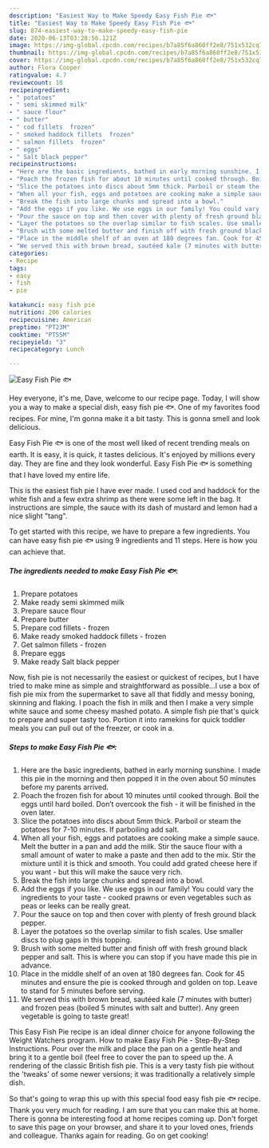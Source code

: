 ```yaml
---
description: "Easiest Way to Make Speedy Easy Fish Pie 🐟"
title: "Easiest Way to Make Speedy Easy Fish Pie 🐟"
slug: 874-easiest-way-to-make-speedy-easy-fish-pie
date: 2020-06-13T03:28:56.121Z
image: https://img-global.cpcdn.com/recipes/b7a85f6a860ff2e8/751x532cq70/easy-fish-pie-🐟-recipe-main-photo.jpg
thumbnail: https://img-global.cpcdn.com/recipes/b7a85f6a860ff2e8/751x532cq70/easy-fish-pie-🐟-recipe-main-photo.jpg
cover: https://img-global.cpcdn.com/recipes/b7a85f6a860ff2e8/751x532cq70/easy-fish-pie-🐟-recipe-main-photo.jpg
author: Flora Cooper
ratingvalue: 4.7
reviewcount: 10
recipeingredient:
- " potatoes"
- " semi skimmed milk"
- " sauce flour"
- " butter"
- " cod fillets  frozen"
- " smoked haddock fillets  frozen"
- " salmon fillets  frozen"
- " eggs"
- " Salt black pepper"
recipeinstructions:
- "Here are the basic ingredients, bathed in early morning sunshine. I made this pie in the morning and then popped it in the oven about 50 minutes before my parents arrived."
- "Poach the frozen fish for about 10 minutes until cooked through. Boil the eggs until hard boiled. Don’t overcook the fish - it will be finished in the oven later."
- "Slice the potatoes into discs about 5mm thick. Parboil or steam the potatoes for 7-10 minutes. If parboiling add salt."
- "When all your fish, eggs and potatoes are cooking make a simple sauce. Melt the butter in a pan and add the milk. Stir the sauce flour with a small amount of water to make a paste and then add to the mix. Stir the mixture until it is thick and smooth. You could add grated cheese here if you want - but this will make the sauce very rich."
- "Break the fish into large chunks and spread into a bowl."
- "Add the eggs if you like. We use eggs in our family! You could vary the ingredients to your taste - cooked prawns or even vegetables such as peas or leeks can be really great."
- "Pour the sauce on top and then cover with plenty of fresh ground black pepper."
- "Layer the potatoes so the overlap similar to fish scales. Use smaller discs to plug gaps in this topping."
- "Brush with some melted butter and finish off with fresh ground black pepper and salt. This is where you can stop if you have made this pie in advance."
- "Place in the middle shelf of an oven at 180 degrees fan. Cook for 45 minutes and ensure the pie is cooked through and golden on top. Leave to stand for 5 minutes before serving."
- "We served this with brown bread, sautéed kale (7 minutes with butter) and frozen peas (boiled 5 minutes with salt and butter). Any green vegetable is going to taste great!"
categories:
- Recipe
tags:
- easy
- fish
- pie

katakunci: easy fish pie 
nutrition: 206 calories
recipecuisine: American
preptime: "PT23M"
cooktime: "PT55M"
recipeyield: "3"
recipecategory: Lunch

---
```



![Easy Fish Pie 🐟](https://img-global.cpcdn.com/recipes/b7a85f6a860ff2e8/751x532cq70/easy-fish-pie-🐟-recipe-main-photo.jpg)

Hey everyone, it's me, Dave, welcome to our recipe page. Today, I will show you a way to make a special dish, easy fish pie 🐟. One of my favorites food recipes. For mine, I'm gonna make it a bit tasty. This is gonna smell and look delicious.

Easy Fish Pie 🐟 is one of the most well liked of recent trending meals on earth. It is easy, it is quick, it tastes delicious. It's enjoyed by millions every day. They are fine and they look wonderful. Easy Fish Pie 🐟 is something that I have loved my entire life.

This is the easiest fish pie I have ever made. I used cod and haddock for the white fish and a few extra shrimp as there were some left in the bag. It instructions are simple, the sauce with its dash of mustard and lemon had a nice slight &#34;tang&#34;.


To get started with this recipe, we have to prepare a few ingredients. You can have easy fish pie 🐟 using 9 ingredients and 11 steps. Here is how you can achieve that.

<!--inarticleads1-->

##### The ingredients needed to make Easy Fish Pie 🐟:

1. Prepare  potatoes
1. Make ready  semi skimmed milk
1. Prepare  sauce flour
1. Prepare  butter
1. Prepare  cod fillets - frozen
1. Make ready  smoked haddock fillets - frozen
1. Get  salmon fillets - frozen
1. Prepare  eggs
1. Make ready  Salt black pepper


Now, fish pie is not necessarily the easiest or quickest of recipes, but I have tried to make mine as simple and straightforward as possible…I use a box of fish pie mix from the supermarket to save all that fiddly and messy boning, skinning and flaking. I poach the fish in milk and then I make a very simple white sauce and some cheesy mashed potato. A simple fish pie that&#39;s quick to prepare and super tasty too. Portion it into ramekins for quick toddler meals you can pull out of the freezer, or cook in a. 

<!--inarticleads2-->

##### Steps to make Easy Fish Pie 🐟:

1. Here are the basic ingredients, bathed in early morning sunshine. I made this pie in the morning and then popped it in the oven about 50 minutes before my parents arrived.
1. Poach the frozen fish for about 10 minutes until cooked through. Boil the eggs until hard boiled. Don’t overcook the fish - it will be finished in the oven later.
1. Slice the potatoes into discs about 5mm thick. Parboil or steam the potatoes for 7-10 minutes. If parboiling add salt.
1. When all your fish, eggs and potatoes are cooking make a simple sauce. Melt the butter in a pan and add the milk. Stir the sauce flour with a small amount of water to make a paste and then add to the mix. Stir the mixture until it is thick and smooth. You could add grated cheese here if you want - but this will make the sauce very rich.
1. Break the fish into large chunks and spread into a bowl.
1. Add the eggs if you like. We use eggs in our family! You could vary the ingredients to your taste - cooked prawns or even vegetables such as peas or leeks can be really great.
1. Pour the sauce on top and then cover with plenty of fresh ground black pepper.
1. Layer the potatoes so the overlap similar to fish scales. Use smaller discs to plug gaps in this topping.
1. Brush with some melted butter and finish off with fresh ground black pepper and salt. This is where you can stop if you have made this pie in advance.
1. Place in the middle shelf of an oven at 180 degrees fan. Cook for 45 minutes and ensure the pie is cooked through and golden on top. Leave to stand for 5 minutes before serving.
1. We served this with brown bread, sautéed kale (7 minutes with butter) and frozen peas (boiled 5 minutes with salt and butter). Any green vegetable is going to taste great!


This Easy Fish Pie recipe is an ideal dinner choice for anyone following the Weight Watchers program. How to make Easy Fish Pie - Step-By-Step Instructions. Pour over the milk and place the pan on a gentle heat and bring it to a gentle boil (feel free to cover the pan to speed up the. A rendering of the classic British fish pie. This is a very tasty fish pie without the &#39;tweaks&#39; of some newer versions; it was traditionally a relatively simple dish. 

So that's going to wrap this up with this special food easy fish pie 🐟 recipe. Thank you very much for reading. I am sure that you can make this at home. There is gonna be interesting food at home recipes coming up. Don't forget to save this page on your browser, and share it to your loved ones, friends and colleague. Thanks again for reading. Go on get cooking!
